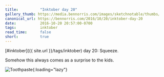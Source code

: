 ```yaml
---
title:          "Inktober day 20"
gallery_thumb: https://media.bennorris.com/images/sketchnotable/thumbs/inktober-day-20.jpg
canonical_url: https://bennorris.com/2016/10/20/inktober-day-20
date:           2016-10-20 20:57:00-0700
tags:           inktober
read_time:      false
short:          true
---
```

[#inktober]({{ site.url }}/tags/inktober) day 20: Squeeze.

Somehow this always comes as a surprise to the kids.

![Toothpaste](https://media.bennorris.com/images/sketchnotable/inktober-2016/inktober-day-20.jpg){:loading="lazy"}
